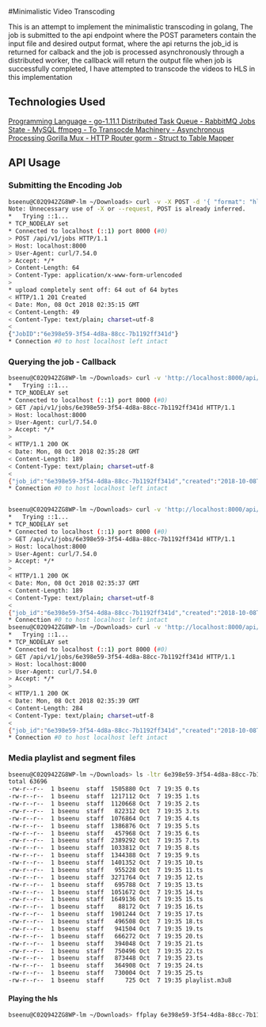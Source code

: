#Minimalistic Video Transcoding

This is an attempt to implement the minimalistic transcoding in golang, The job is submitted to the api endpoint where the POST parameters
contain the input file and desired output format, where the api returns the job_id is returned for calback and the job is processed 
asynchronously through a distributed worker, the callback will return the output file when job is successfully completed, I have attempted
to transcode the videos to HLS in this implementation

## Technologies Used

[ Programming Language - go-1.11.1 ](https://dl.google.com/go/go1.11.1.darwin-amd64.pkg)
[ Distributed Task Queue - RabbitMQ ](http://www.rabbitmq.com/install-homebrew.html)
[ Jobs State - MySQL ](https://dev.mysql.com/get/Downloads/MySQL-8.0/mysql-8.0.12-macos10.13-x86_64.dmg)
[ ffmpeg - To Transocde ](https://evermeet.cx/ffmpeg/ffmpeg-4.0.2.dmg)
[ Machinery - Asynchronous Processing ](https://github.com/RichardKnop/machinery)
[ Gorilla Mux - HTTP Router ](https://github.com/gorilla/mux)
[ gorm - Struct to Table Mapper ](https://github.com/jinzhu/gorm)

## API Usage

### Submitting the Encoding Job
```bash
bseenu@C02Q942ZG8WP-lm ~/Downloads> curl -v -X POST -d '{ "format": "hls", "input": "/Users/bseenu/Downloads/test.mp4" }' 'http://localhost:8000/api/v1/jobs'
Note: Unnecessary use of -X or --request, POST is already inferred.
*   Trying ::1...
* TCP_NODELAY set
* Connected to localhost (::1) port 8000 (#0)
> POST /api/v1/jobs HTTP/1.1
> Host: localhost:8000
> User-Agent: curl/7.54.0
> Accept: */*
> Content-Length: 64
> Content-Type: application/x-www-form-urlencoded
>
* upload completely sent off: 64 out of 64 bytes
< HTTP/1.1 201 Created
< Date: Mon, 08 Oct 2018 02:35:15 GMT
< Content-Length: 49
< Content-Type: text/plain; charset=utf-8
<
{"JobID":"6e398e59-3f54-4d8a-88cc-7b1192ff341d"}
* Connection #0 to host localhost left intact
```

### Querying the job - Callback

```bash
bseenu@C02Q942ZG8WP-lm ~/Downloads> curl -v 'http://localhost:8000/api/v1/jobs/6e398e59-3f54-4d8a-88cc-7b1192ff341d'
*   Trying ::1...
* TCP_NODELAY set
* Connected to localhost (::1) port 8000 (#0)
> GET /api/v1/jobs/6e398e59-3f54-4d8a-88cc-7b1192ff341d HTTP/1.1
> Host: localhost:8000
> User-Agent: curl/7.54.0
> Accept: */*
>
< HTTP/1.1 200 OK
< Date: Mon, 08 Oct 2018 02:35:28 GMT
< Content-Length: 189
< Content-Type: text/plain; charset=utf-8
<
{"job_id":"6e398e59-3f54-4d8a-88cc-7b1192ff341d","created":"2018-10-08T02:35:16Z","completed":null,"format":"hls","input":"/Users/bseenu/Downloads/test.mp4","output":"","status":"PENDING"}
* Connection #0 to host localhost left intact


bseenu@C02Q942ZG8WP-lm ~/Downloads> curl -v 'http://localhost:8000/api/v1/jobs/6e398e59-3f54-4d8a-88cc-7b1192ff341d'
*   Trying ::1...
* TCP_NODELAY set
* Connected to localhost (::1) port 8000 (#0)
> GET /api/v1/jobs/6e398e59-3f54-4d8a-88cc-7b1192ff341d HTTP/1.1
> Host: localhost:8000
> User-Agent: curl/7.54.0
> Accept: */*
>
< HTTP/1.1 200 OK
< Date: Mon, 08 Oct 2018 02:35:37 GMT
< Content-Length: 189
< Content-Type: text/plain; charset=utf-8
<
{"job_id":"6e398e59-3f54-4d8a-88cc-7b1192ff341d","created":"2018-10-08T02:35:16Z","completed":null,"format":"hls","input":"/Users/bseenu/Downloads/test.mp4","output":"","status":"PENDING"}
* Connection #0 to host localhost left intact
bseenu@C02Q942ZG8WP-lm ~/Downloads> curl -v 'http://localhost:8000/api/v1/jobs/6e398e59-3f54-4d8a-88cc-7b1192ff341d'
*   Trying ::1...
* TCP_NODELAY set
* Connected to localhost (::1) port 8000 (#0)
> GET /api/v1/jobs/6e398e59-3f54-4d8a-88cc-7b1192ff341d HTTP/1.1
> Host: localhost:8000
> User-Agent: curl/7.54.0
> Accept: */*
>
< HTTP/1.1 200 OK
< Date: Mon, 08 Oct 2018 02:35:39 GMT
< Content-Length: 284
< Content-Type: text/plain; charset=utf-8
<
{"job_id":"6e398e59-3f54-4d8a-88cc-7b1192ff341d","created":"2018-10-08T02:35:16Z","completed":"2018-10-08T02:35:38Z","format":"hls","input":"/Users/bseenu/Downloads/test.mp4","output":"/Users/bseenu/Downloads/6e398e59-3f54-4d8a-88cc-7b1192ff341d/playlist.m3u8","status":"SUCCESSFUL"}
* Connection #0 to host localhost left intact
```

### Media playlist and segment files

```bash
bseenu@C02Q942ZG8WP-lm ~/Downloads> ls -ltr 6e398e59-3f54-4d8a-88cc-7b1192ff341d/
total 63696
-rw-r--r--  1 bseenu  staff  1505880 Oct  7 19:35 0.ts
-rw-r--r--  1 bseenu  staff  1217112 Oct  7 19:35 1.ts
-rw-r--r--  1 bseenu  staff  1120668 Oct  7 19:35 2.ts
-rw-r--r--  1 bseenu  staff   822312 Oct  7 19:35 3.ts
-rw-r--r--  1 bseenu  staff  1076864 Oct  7 19:35 4.ts
-rw-r--r--  1 bseenu  staff  1386876 Oct  7 19:35 5.ts
-rw-r--r--  1 bseenu  staff   457968 Oct  7 19:35 6.ts
-rw-r--r--  1 bseenu  staff  2389292 Oct  7 19:35 7.ts
-rw-r--r--  1 bseenu  staff  1033812 Oct  7 19:35 8.ts
-rw-r--r--  1 bseenu  staff  1344388 Oct  7 19:35 9.ts
-rw-r--r--  1 bseenu  staff  1401352 Oct  7 19:35 10.ts
-rw-r--r--  1 bseenu  staff   955228 Oct  7 19:35 11.ts
-rw-r--r--  1 bseenu  staff  3271764 Oct  7 19:35 12.ts
-rw-r--r--  1 bseenu  staff   695788 Oct  7 19:35 13.ts
-rw-r--r--  1 bseenu  staff  1051672 Oct  7 19:35 14.ts
-rw-r--r--  1 bseenu  staff  1649136 Oct  7 19:35 15.ts
-rw-r--r--  1 bseenu  staff    88172 Oct  7 19:35 16.ts
-rw-r--r--  1 bseenu  staff  1901244 Oct  7 19:35 17.ts
-rw-r--r--  1 bseenu  staff   496508 Oct  7 19:35 18.ts
-rw-r--r--  1 bseenu  staff   941504 Oct  7 19:35 19.ts
-rw-r--r--  1 bseenu  staff   666272 Oct  7 19:35 20.ts
-rw-r--r--  1 bseenu  staff   394048 Oct  7 19:35 21.ts
-rw-r--r--  1 bseenu  staff   750496 Oct  7 19:35 22.ts
-rw-r--r--  1 bseenu  staff   873448 Oct  7 19:35 23.ts
-rw-r--r--  1 bseenu  staff   364908 Oct  7 19:35 24.ts
-rw-r--r--  1 bseenu  staff   730004 Oct  7 19:35 25.ts
-rw-r--r--  1 bseenu  staff      725 Oct  7 19:35 playlist.m3u8
```

#### Playing the hls 

```bash
bseenu@C02Q942ZG8WP-lm ~/Downloads> ffplay 6e398e59-3f54-4d8a-88cc-7b1192ff341d/playlist.m3u8
```



